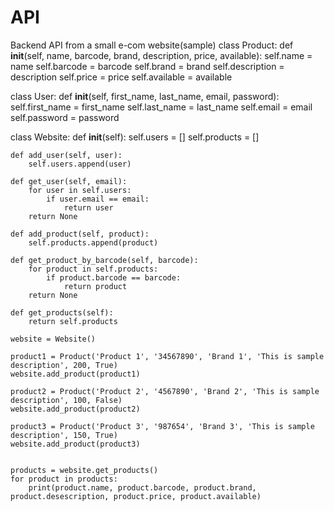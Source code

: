 # API
Backend API from a small e-com website(sample)
class Product:
    def __init__(self, name, barcode, brand, description, price, available):
        self.name = name
        self.barcode = barcode
        self.brand = brand
        self.description = description
        self.price = price
        self.available = available

class User:
    def __init__(self, first_name, last_name, email, password):
        self.first_name = first_name
        self.last_name = last_name
        self.email = email
        self.password = password

class Website:
    def __init__(self):
        self.users = []
        self.products = []

    def add_user(self, user):
        self.users.append(user)

    def get_user(self, email):
        for user in self.users:
            if user.email == email:
                return user
        return None

    def add_product(self, product):
        self.products.append(product)

    def get_product_by_barcode(self, barcode):
        for product in self.products:
            if product.barcode == barcode:
                return product
        return None

    def get_products(self):
        return self.products

    website = Website()

    product1 = Product('Product 1', '34567890', 'Brand 1', 'This is sample description', 200, True)
    website.add_product(product1)

    product2 = Product('Product 2', '4567890', 'Brand 2', 'This is sample description', 100, False)
    website.add_product(product2)

    product3 = Product('Product 3', '987654', 'Brand 3', 'This is sample description', 150, True)
    website.add_product(product3)


    products = website.get_products()
    for product in products:
        print(product.name, product.barcode, product.brand, product.desescription, product.price, product.available)

